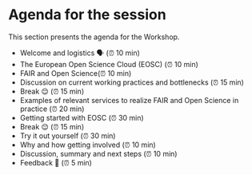 # Agenda for the session

This section presents the agenda for the Workshop.

- Welcome and logistics 🗣️ (⏰ 10 min)
- The European Open Science Cloud (EOSC) (⏰ 10 min)
- FAIR and Open Science(⏰ 10 min)
- Discussion on current working practices and bottlenecks (⏰ 15 min)
- Break 😌 (⏰ 15 min)
- Examples of relevant services to realize FAIR and Open Science in practice (⏰ 20 min)
- Getting started with EOSC (⏰ 30 min)
- Break 😌 (⏰ 15 min)
- Try it out yourself (⏰ 30 min)
- Why and how getting involved (⏰ 10 min)
- Discussion, summary and next steps (⏰ 10 min)
- Feedback 💬 (⏰ 5 min)

